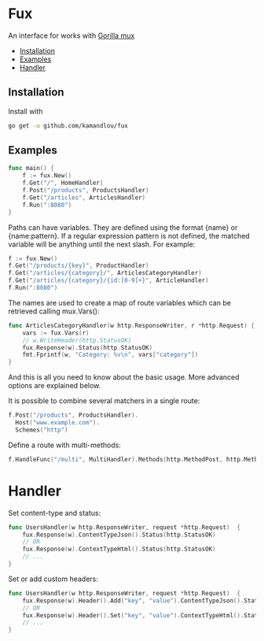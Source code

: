 
# Fux

An interface for works with [Gorilla mux](https://github.com/gorilla/mux)


* [Installation](#installation)
* [Examples](#examples)
* [Handler](#handler)

## Installation

Install with

```bash
go get -u github.com/kamandlou/fux
```

## Examples

```go
func main() {
    f := fux.New()
    f.Get("/", HomeHandler)
    f.Post("/products", ProductsHandler)
    f.Get("/articles", ArticlesHandler)
    f.Run(":8080")
}
```

Paths can have variables. They are defined using the format {name} or {name:pattern}. If a regular expression pattern is not defined, the matched variable will be anything until the next slash. For example:

```go
f := fux.New()
f.Get("/products/{key}", ProductHandler)
f.Get("/articles/{category}/", ArticlesCategoryHandler)
f.Get("/articles/{category}/{id:[0-9]+}", ArticleHandler)
f.Run(":8080")
```
The names are used to create a map of route variables which can be retrieved calling mux.Vars():
```go
func ArticlesCategoryHandler(w http.ResponseWriter, r *http.Request) {
    vars := fux.Vars(r)
    // w.WriteHeader(http.StatusOK)
    fux.Response(w).Status(http.StatusOK)
    fmt.Fprintf(w, "Category: %v\n", vars["category"])
}
```
And this is all you need to know about the basic usage. More advanced options are explained below.

It is possible to combine several matchers in a single route:
```go
f.Post("/products", ProductsHandler).
  Host("www.example.com").
  Schemes("http")
```
Define a route with multi-methods:
```go
f.HandleFunc("/multi", MultiHandler).Methods(http.MethodPost, http.MethodGet)
```

# Handler
Set content-type and status:
```go
func UsersHandler(w http.ResponseWriter, request *http.Request)  {
    fux.Response(w).ContentTypeJson().Status(http.StatusOK)
    // OR
    fux.Response(w).ContextTypeHtml().Status(http.StatusOK) 
    // ...
}
```
Set or add custom headers:
```go
func UsersHandler(w http.ResponseWriter, request *http.Request)  {
    fux.Response(w).Header().Add("key", "value").ContentTypeJson().Status(http.StatusOK)
    // OR
    fux.Response(w).Header().Set("key", "value").ContextTypeHtml().Status(http.StatusOK) 
    // ...
}
```
